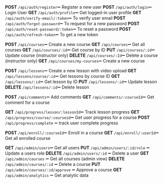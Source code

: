 <!-- API Endpoints for iCourseLy -->

<!-- Auth -->
**POST** `/api/auth/register`➖ Register a new user
**POST** `/api/auth/login`➖ Login User
**GET** `/api/auth/profile`➖ Get logged-in user profile
**GET** `/api/auth/verify-email/:token`➖ To verify user email
**POST** `/api/auth/forgot-password`➖ To request for a new password
**POST** `/api/auth/reset-password/:token`➖ To reset a password
**POST** `/api/auth/refresh-token`➖ To get a new token

<!-- Courses -->
**POST** `/api/courses`➖ Create a new course
**GET** `/api/courses`➖ Get all courses
**GET** `/api/courses/:id`➖ Get course by ID
**PUT** `/api/courses/:id`➖ Update course (instructor only)
**DELETE** `/api/courses/:Id`➖ Delete a course (instructor only)
**GET** `/api/courses/my-courses`➖ Create a new course

<!-- Lessons -->
**POST** `/api/lessons`➖ Create a new lesson with video upload
**GET** `/api/lessons/course/:id`➖ Get lessons by course ID
**GET** `/api/lessons/:id`➖ Get lesson by ID
**PUT** `/api/lessons/:id`➖ Update lesson
**DELETE** `/api/lessons/:id`➖ Delete lesson

<!-- Comments -->
**POST** `/api/comments`➖ Add comments
**GET** `/api/comments/:courseId`➖ Get comment for a course

<!-- Progress -->
**GET** `/api/progress/lesson/:lessonId`➖ Track lesson progress
**GET** `/api/progress/course/:courseid`➖ Get user progress for a course
**POST** `/api/progress/complete` ➖ track user complete progress

<!-- Enrollment -->
**POST** `/api/enroll/:courseId`➖ Enroll in a course
**GET** `/api/enroll/:userId`➖ Get all enrolled course

<!-- Admin -->
**GET** `/api/admin/users`➖ Get all users
**PUT** `/api/admin/users/:id/role` ➖ Update a users role
**DELETE** `/api/admin/users/:id` ➖ Delete a user
**GET** `/api/admin/courses` ➖ Get all courses (admin view)
**DELETE** `/api/admin/courses/:id` ➖ Delete a course
**PUT** `/api/admin/courses/:id/approve` ➖ Approve a course
**GET** `/api/admin/analytics` ➖ Get analytic data
